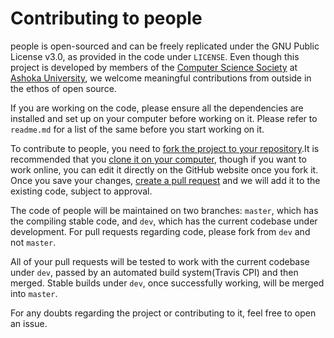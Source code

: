 Contributing to people
======================

people is open-sourced and can be freely replicated under the GNU Public License v3.0, as provided in the code under `LICENSE`. Even though this project is developed by members of the [Computer Science Society](http://ashoka-cs.github.io) at [Ashoka University](http://ashoka.edu.in), we welcome meaningful contributions from outside in the ethos of open source. 

If you are working on the code, please ensure all the dependencies are installed and set up on your computer before working on it. Please refer to `readme.md` for a list of the same before you start working on it.

To contribute to people, you need to [fork the project to your repository](https://help.github.com/articles/fork-a-repo/).It is recommended that you [clone it on your computer](https://help.github.com/articles/cloning-a-repository/), though if you want to work online, you can edit it directly on the GitHub website once you fork it. Once you save your changes, [create a pull request](https://help.github.com/articles/creating-a-pull-request-from-a-fork/) and we will add it to the existing code, subject to approval.

The code of people will be maintained on two branches: `master`, which has the compiling stable code, and `dev`, which has the current codebase under development. For pull requests regarding code, please fork from `dev` and not `master`.

All of your pull requests will be tested to work with the current codebase under `dev`, passed by an automated build system(Travis CPI) and then merged. Stable builds under `dev`, once successfully working, will be merged into `master`.

For any doubts regarding the project or contributing to it, feel free to open an issue.
